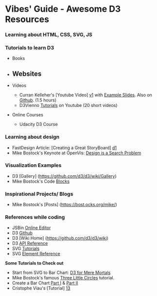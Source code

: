# Vibes' Guide - Awesome D3 Resources

 
### Learning about HTML, CSS, SVG, JS



### Tutorials to learn D3
* Books
* Websites
	- 
* Videos
	- Curran Kelleher's [Youtube Video] [v1] with [Example Slides][v2]. Also on [Github][v3]. (1.5 hours)
	- D3Vienno [Tutorials][v4] on Youtube (20 short videos) 

* Online Courses
	- Udacity D3 Course


### Learning about design
- FastDesign Article: [Creating a Great StoryBoard] [d1]
- Mike Bostock's Keynote at OpenVis: [Design is a Search Problem][d2]


### Visualization Examples
- D3 [Gallery] (https://github.com/d3/d3/wiki/Gallery)
- Mike Bostock's Code [Blocks](https://bl.ocks.org/mbostock)


### Inspirational Projects/ Blogs
- Mike Bostock's [Posts] (https://bost.ocks.org/mike/)


### References while coding
- JSBin [Online Editor](http://jsbin.com/?html,output)
- D3 [Github](https://github.com/d3/d3/)
- D3 [Wiki Home] (https://github.com/d3/d3/wiki)
- D3 [API Reference](https://github.com/d3/d3/blob/master/API.md)
- SVG [Tutorials](https://developer.mozilla.org/en-US/docs/Web/SVG/Tutorial)
- SVG [Element Reference](https://developer.mozilla.org/en-US/docs/Web/SVG/Element#SVG_elements_by_category)


**Some Tutorials to Check out**

* Start from SVG to Bar Chart: [D3 for Mere Mortals][9]
* Mike Bostock's famous [Three Little Circles][10] tutorial.
* Create a Bar Chart [Part I][11] & [Part II][12]
* Cristophe Viau's [Tutorial] [13]

<!--Setup Tutorials-->
[v1]: https://www.youtube.com/watch?v=8jvoTV54nXw
[v2]: http://curran.github.io/screencasts/introToD3/examples/viewer/#/
[v3]: https://github.com/curran/screencasts/tree/gh-pages/introToD3
[v4]: https://www.youtube.com/watch?v=n5NcCoa9dDU&list=PL6il2r9i3BqH9PmbOf5wA5E1wOG3FT22p


[d1]: https://www.fastcodesign.com/1672917/the-8-steps-to-creating-a-great-storyboard
[d2]: https://www.youtube.com/watch?v=fThhbt23SGM

<!--Setup Tutorials-->
[align1]: http://alignedleft.com/tutorials/d3/fundamentals
[align2]: http://alignedleft.com/tutorials/d3/setup
<!--Official D3 Resources-->
[8]: https://www.dashingd3js.com/d3js-first-steps
<!--Basic D3 Tutorials-->
[9]: http://www.recursion.org/d3-for-mere-mortals/
[10]: https://bost.ocks.org/mike/circles/
[11]: https://bost.ocks.org/mike/bar/
[12]: https://bost.ocks.org/mike/bar/2/
[13]: http://christopheviau.com/d3_tutorial/